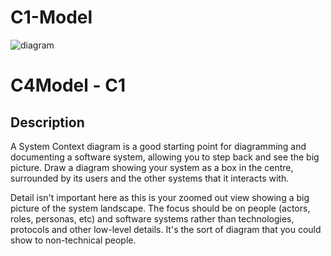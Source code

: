 # C1-Model

![diagram](https://www.plantuml.com/plantuml/svg/0/TLFDRXCn4Bv7oZiCEGM994BYnAbe4-XAWHRwWpX54tkI61nxExQtXRUfEF00g4-G5-juDmeXIcuxCzxlp-Ep495ZMbjOUKw1rA0EociQgDVTpWlZb4sQO1LZ5TwEHeptmwM9gpINewoyY-JYKFdr23KRTBLDLHeLRmQN5bsy-JWTMOmKehHcHJxz48ULa7KxtSxqtRUBc-lPr_BwV3QTV9Xy6lTVvlubSV2kdmbUGMzCWLpjRKtQSqyQdnFQkqGCUdyY5GI_YFV8DEm9pjNF46dTtvgw3OLuah_FsnhQHiOhHHKlK15e3xTNnSLu0c8848ff2SP9FXOrGcqGH3wvi7cY01LohaaboG_GRHwj2TJ8e6LYQVp1S4I9W8wz-a5Shd6vhoYpjHDeHbdRUsB6jKIC89Q12QtvXO1XHnWE6C5vK9k_sYnzzlDVHesQRkSBsMsuX-6KpYXnUTnCHgxOVwVezu0E84wPdBH1mHvujgDeJk3b8oGRKVlQ0F9TChM7l2f7Y0wH3orC7ao6J78rbMTXt663_aT-si1swrgO1TeLXfCnv04gpuBTB4o0Ebb7Z7DZZKR97iZbDyAoFt8pk_tvtHex8wURj_0C)

# C4Model - C1

## Description
A System Context diagram is a good starting point for diagramming and documenting a software system, allowing you to step back and see the big picture. Draw a diagram showing your system as a box in the centre, surrounded by its users and the other systems that it interacts with.

Detail isn't important here as this is your zoomed out view showing a big picture of the system landscape. The focus should be on people (actors, roles, personas, etc) and software systems rather than technologies, protocols and other low-level details. It's the sort of diagram that you could show to non-technical people.